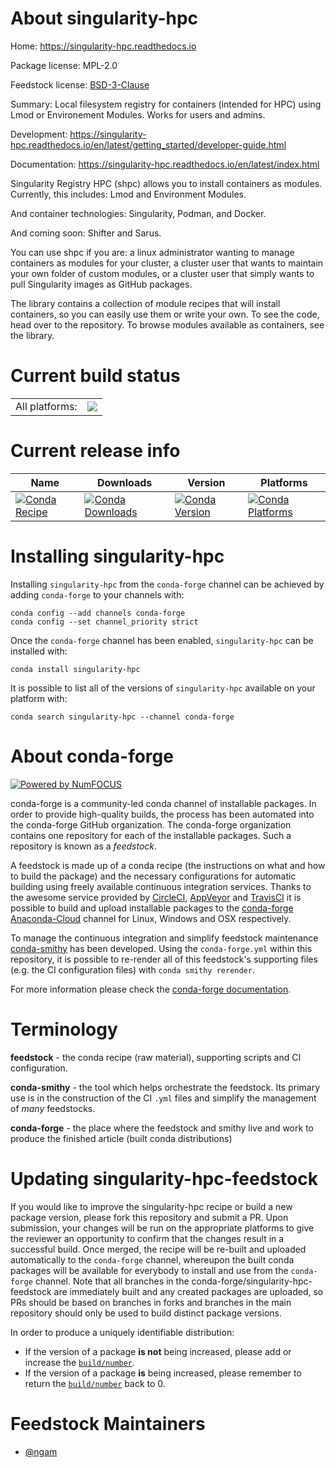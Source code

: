 About singularity-hpc
=====================

Home: https://singularity-hpc.readthedocs.io

Package license: MPL-2.0

Feedstock license: [BSD-3-Clause](https://github.com/conda-forge/singularity-hpc-feedstock/blob/master/LICENSE.txt)

Summary: Local filesystem registry for containers (intended for HPC) using Lmod or Environement Modules. Works for users and admins.

Development: https://singularity-hpc.readthedocs.io/en/latest/getting_started/developer-guide.html

Documentation: https://singularity-hpc.readthedocs.io/en/latest/index.html

Singularity Registry HPC (shpc) allows you to install containers as modules.
Currently, this includes: Lmod and Environment Modules.

And container technologies:
  Singularity,
  Podman, and
  Docker.

And coming soon:
  Shifter and
  Sarus.

You can use shpc if you are:
  a linux administrator wanting to manage containers as modules for your cluster,
  a cluster user that wants to maintain your own folder of custom modules, or
  a cluster user that simply wants to pull Singularity images as GitHub packages.

The library contains a collection of module recipes that will install containers,
so you can easily use them or write your own. To see the code, head over to the repository.
To browse modules available as containers, see the library.


Current build status
====================


<table><tr><td>All platforms:</td>
    <td>
      <a href="https://dev.azure.com/conda-forge/feedstock-builds/_build/latest?definitionId=14718&branchName=master">
        <img src="https://dev.azure.com/conda-forge/feedstock-builds/_apis/build/status/singularity-hpc-feedstock?branchName=master">
      </a>
    </td>
  </tr>
</table>

Current release info
====================

| Name | Downloads | Version | Platforms |
| --- | --- | --- | --- |
| [![Conda Recipe](https://img.shields.io/badge/recipe-singularity--hpc-green.svg)](https://anaconda.org/conda-forge/singularity-hpc) | [![Conda Downloads](https://img.shields.io/conda/dn/conda-forge/singularity-hpc.svg)](https://anaconda.org/conda-forge/singularity-hpc) | [![Conda Version](https://img.shields.io/conda/vn/conda-forge/singularity-hpc.svg)](https://anaconda.org/conda-forge/singularity-hpc) | [![Conda Platforms](https://img.shields.io/conda/pn/conda-forge/singularity-hpc.svg)](https://anaconda.org/conda-forge/singularity-hpc) |

Installing singularity-hpc
==========================

Installing `singularity-hpc` from the `conda-forge` channel can be achieved by adding `conda-forge` to your channels with:

```
conda config --add channels conda-forge
conda config --set channel_priority strict
```

Once the `conda-forge` channel has been enabled, `singularity-hpc` can be installed with:

```
conda install singularity-hpc
```

It is possible to list all of the versions of `singularity-hpc` available on your platform with:

```
conda search singularity-hpc --channel conda-forge
```


About conda-forge
=================

[![Powered by
NumFOCUS](https://img.shields.io/badge/powered%20by-NumFOCUS-orange.svg?style=flat&colorA=E1523D&colorB=007D8A)](https://numfocus.org)

conda-forge is a community-led conda channel of installable packages.
In order to provide high-quality builds, the process has been automated into the
conda-forge GitHub organization. The conda-forge organization contains one repository
for each of the installable packages. Such a repository is known as a *feedstock*.

A feedstock is made up of a conda recipe (the instructions on what and how to build
the package) and the necessary configurations for automatic building using freely
available continuous integration services. Thanks to the awesome service provided by
[CircleCI](https://circleci.com/), [AppVeyor](https://www.appveyor.com/)
and [TravisCI](https://travis-ci.com/) it is possible to build and upload installable
packages to the [conda-forge](https://anaconda.org/conda-forge)
[Anaconda-Cloud](https://anaconda.org/) channel for Linux, Windows and OSX respectively.

To manage the continuous integration and simplify feedstock maintenance
[conda-smithy](https://github.com/conda-forge/conda-smithy) has been developed.
Using the ``conda-forge.yml`` within this repository, it is possible to re-render all of
this feedstock's supporting files (e.g. the CI configuration files) with ``conda smithy rerender``.

For more information please check the [conda-forge documentation](https://conda-forge.org/docs/).

Terminology
===========

**feedstock** - the conda recipe (raw material), supporting scripts and CI configuration.

**conda-smithy** - the tool which helps orchestrate the feedstock.
                   Its primary use is in the construction of the CI ``.yml`` files
                   and simplify the management of *many* feedstocks.

**conda-forge** - the place where the feedstock and smithy live and work to
                  produce the finished article (built conda distributions)


Updating singularity-hpc-feedstock
==================================

If you would like to improve the singularity-hpc recipe or build a new
package version, please fork this repository and submit a PR. Upon submission,
your changes will be run on the appropriate platforms to give the reviewer an
opportunity to confirm that the changes result in a successful build. Once
merged, the recipe will be re-built and uploaded automatically to the
`conda-forge` channel, whereupon the built conda packages will be available for
everybody to install and use from the `conda-forge` channel.
Note that all branches in the conda-forge/singularity-hpc-feedstock are
immediately built and any created packages are uploaded, so PRs should be based
on branches in forks and branches in the main repository should only be used to
build distinct package versions.

In order to produce a uniquely identifiable distribution:
 * If the version of a package **is not** being increased, please add or increase
   the [``build/number``](https://docs.conda.io/projects/conda-build/en/latest/resources/define-metadata.html#build-number-and-string).
 * If the version of a package **is** being increased, please remember to return
   the [``build/number``](https://docs.conda.io/projects/conda-build/en/latest/resources/define-metadata.html#build-number-and-string)
   back to 0.

Feedstock Maintainers
=====================

* [@ngam](https://github.com/ngam/)

